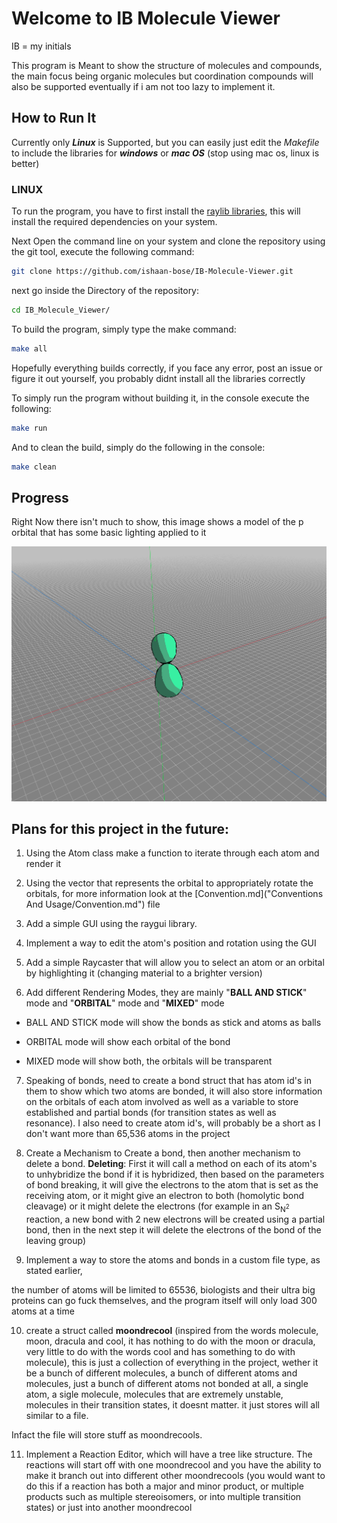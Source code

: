 
#  Welcome to IB Molecule Viewer

  

IB = my initials

  

This program is Meant to show the structure of molecules and compounds, the main focus being organic molecules but coordination compounds will also be supported eventually if i am not too lazy to implement it.

  

##  How to Run It

  

Currently only ***Linux*** is Supported, but you can easily just edit the *Makefile* to include the libraries for ***windows*** or ***mac OS*** (stop using mac os, linux is better)

### LINUX
To run the program, you have to first install the [raylib libraries](https://github.com/raysan5/raylib/wiki/Working-on-GNU-Linux), this will install the required dependencies on your system.

Next Open the command line on your system and clone the repository using the git tool, execute the following command:
```bash
git clone https://github.com/ishaan-bose/IB-Molecule-Viewer.git
```
next go inside the Directory of the repository:
```bash
cd IB_Molecule_Viewer/
```

To build the program, simply type the make command:
```bash
make all
```

Hopefully everything builds correctly, if you face any error, post an issue or figure it out yourself, you probably didnt install all the libraries correctly

To simply run the program without building it, in the console execute the following:
```bash
make run
```

And to clean the build, simply do the following in the console:
```bash
make clean
```

  
  

##  Progress

  

Right Now there isn't much to show, this image shows a model of the p orbital that has some basic lighting applied to it

  

![Image Not Loading](./P_Orbital_Cell_Shading.png)

  

##  Plans for this project in the future:


1.  Using the Atom class make a function to iterate through each atom and render it

2.  Using the vector that represents the orbital to appropriately rotate the orbitals, for more information look at the [Convention.md]("Conventions And Usage/Convention.md") file

3.  Add a simple GUI using the raygui library.

4.  Implement a way to edit the atom's position and rotation using the GUI

5.  Add a simple Raycaster that will allow you to select an atom or an orbital by highlighting it (changing material to a brighter version)

6.  Add different Rendering Modes, they are mainly "**BALL AND STICK**" mode and "**ORBITAL**" mode and "**MIXED**" mode

*  BALL AND STICK mode will show the bonds as stick and atoms as balls

*  ORBITAL mode will show each orbital of the bond

*  MIXED mode will show both, the orbitals will be transparent

7.  Speaking of bonds, need to create a bond struct that has atom id's in them to show which two atoms are bonded, it will also store information on the orbitals of each atom involved as well as a variable to store established and partial bonds (for transition states as well as resonance). I also need to create atom id's, will probably be a short as I don't want more than 65,536 atoms in the project

8.  Create a Mechanism to Create a bond, then another mechanism to delete a bond. **Deleting**: First it will call a method on each of its atom's to unhybridize the bond if it is hybridized, then based on the parameters of bond breaking, it will give the electrons to the atom that is set as the receiving atom, or it might give an electron to both (homolytic bond cleavage) or it might delete the electrons (for example in an S<sub>N<sup>2</sup></sub> reaction, a new bond with 2 new electrons will be created using a partial bond, then in the next step it will delete the electrons of the bond of the leaving group)

9.  Implement a way to store the atoms and bonds in a custom file type, as stated earlier,

the number of atoms will be limited to 65536, biologists and their ultra big proteins can go fuck themselves, and the program itself will only load 300 atoms at a time

10.  create a struct called **moondrecool** (inspired from the words molecule, moon, dracula and cool, it has nothing to do with the moon or dracula, very little to do with the words cool and has something to do with molecule), this is just a collection of everything in the project, wether it be a bunch of different molecules, a bunch of different atoms and molecules, just a bunch of different atoms not bonded at all, a single atom, a sigle molecule, molecules that are extremely unstable, molecules in their transition states, it doesnt matter. it just stores will all similar to a file.

Infact the file will store stuff as moondrecools.

11.  Implement a Reaction Editor, which will have a tree like structure. The reactions will start off with one moondrecool and you have the ability to make it branch out into different other moondrecools (you would want to do this if a reaction has both a major and minor product, or multiple products such as multiple stereoisomers, or into multiple transition states) or just into another moondrecool
